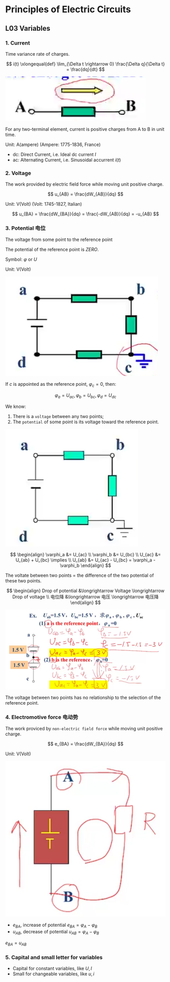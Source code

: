 # Principles of Electric Circuits

## L03 Variables

### 1. Current

Time variance rate of charges.

$$
i(t) \xlongequal{def} \lim_{\Delta t \rightarrow 0} \frac{\Delta q}{\Delta t} = \frac{dq}{dt}
$$

![picture 1](img/20230528095111.png)  

For any two-terminal element, current is positive charges from A to B in unit time.

Unit: A(ampere) (Ampere: 1775-1836, France)

- dc: Direct Current, i.e. Ideal dc current $I$
- ac: Alternating Current, i.e. Sinusoidal accurrent $i(t)$

### 2. Voltage

The work provided by electric field force while moving unit positive charge.

$$
u_{AB} = \frac{dW_{AB}}{dq}
$$

Unit: V(Volt) (Volt: 1745-1827, Italian)

$$
u_{BA} = \frac{dW_{BA}}{dq} = \frac{-dW_{AB}}{dq} = -u_{AB}
$$

### 3. Potential 电位

The voltage from some point to the reference point

The potential of the reference point is *ZERO*.

Symbol: $\varphi$ or $U$ 

Unit: V(Volt)

![picture 2](img/20230528100158.png)  

If $c$ is appointed as the reference point, $\varphi_c=0$, then:

$$
\varphi_{a} = U_{ac}, \varphi_b = U_{bc}, \varphi_d = U_{dc}
$$

We know:

1. There is a `voltage` between any two points;
2. The `potential` of some point is its voltage toward the reference point.

![picture 3](img/20230528100518.png)  

$$
\begin{align}
\varphi_a &= U_{ac} \\
\varphi_b &= U_{bc} \\
U_{ac} &= U_{ab} + U_{bc} \implies \\
U_{ab} &= U_{ac} - U_{bc} = \varphi_a - \varphi_b
\end{align}
$$

The voltate between two points = the difference of the two potential of these two points.

$$
\begin{align}
Drop of potential &\longrightarrow Voltage \longrightarrow Drop of voltage \\
电位降 &\longrightarrow 电压 \longrightarrow 电压降
\end{align}
$$

![picture 4](img/20230528101423.png)  

The voltage between two points has no relationship to the selection of the reference point.

### 4. Electromotive force 电动势

The work proviced by `non-electric field force` while moving unit positive charge.

$$
e_{BA} = \frac{dW_{BA}}{dq}
$$

Unit: V(Volt)

![picture 5](img/20230528101832.png)  

- $e_{BA}$, increase of potential $e_{BA} = \varphi_A - \varphi_B$
- $u_{AB}$, decrease of potential $u_{AB} = \varphi_A - \varphi_B$

$e_{BA} = u_{AB}$

### 5. Capital and small letter for variables

- Capital for constant variables, like $U,I$
- Small for changeable variables, like $u,i$

